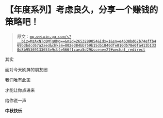 # 【年度系列】考虑良久，分享一个赚钱的策略吧！

> 原文：[`mp.weixin.qq.com/s?__biz=MzAxNTc0Mjg0Mg==&mid=2653289054&idx=1&sn=e4638bd67b74effb469b3bdcd67a2aed&chksm=802e384bb759b15db1840dfe010d578e0fa413b1330d8b95369133653e9cb4e566f1caea5d29&scene=27#wechat_redirect`](http://mp.weixin.qq.com/s?__biz=MzAxNTc0Mjg0Mg==&mid=2653289054&idx=1&sn=e4638bd67b74effb469b3bdcd67a2aed&chksm=802e384bb759b15db1840dfe010d578e0fa413b1330d8b95369133653e9cb4e566f1caea5d29&scene=27#wechat_redirect)

其实

面对今天刷屏的朋友圈

我们唯有此策

才能让你点进来

给你说一声

**中秋快乐**